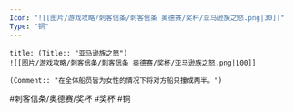 ```yaml
---
Icon: "![[图片/游戏攻略/刺客信条/刺客信条 奥德赛/奖杯/亚马逊族之怒.png|30]]"
Type: "铜"
---
```

```ad-common-bronze-trophy
title: (Title:: "亚马逊族之怒")
![[图片/游戏攻略/刺客信条/刺客信条 奥德赛/奖杯/亚马逊族之怒.png|100]]

(Comment:: "在全体船员皆为女性的情况下将对方船只撞成两半。")
```

#刺客信条/奥德赛/奖杯 #奖杯 #铜
